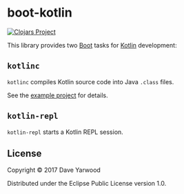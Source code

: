 # boot-kotlin

[![Clojars Project](https://img.shields.io/clojars/v/io.djy/boot-kotlin.svg)](https://clojars.org/io.djy/boot-kotlin)

This library provides two [Boot] tasks for [Kotlin] development:

## `kotlinc`

`kotlinc` compiles Kotlin source code into Java `.class` files.

See the [example project](example/) for details.

## `kotlin-repl`

`kotlin-repl` starts a Kotlin REPL session.

[Boot]: http://boot-clj.com/
[Kotlin]: https://kotlinlang.org

## License

Copyright © 2017 Dave Yarwood

Distributed under the Eclipse Public License version 1.0.

